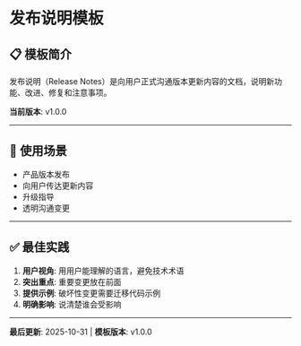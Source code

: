# 发布说明模板

## 📋 模板简介

发布说明（Release Notes）是向用户正式沟通版本更新内容的文档，说明新功能、改进、修复和注意事项。

**当前版本**: v1.0.0

---

## 🎯 使用场景

- 产品版本发布
- 向用户传达更新内容
- 升级指导
- 透明沟通变更

---

## ✅ 最佳实践

1. **用户视角**: 用用户能理解的语言，避免技术术语
2. **突出重点**: 重要变更放在前面
3. **提供示例**: 破坏性变更需要迁移代码示例
4. **明确影响**: 说清楚谁会受影响

---

**最后更新**: 2025-10-31 | **模板版本**: v1.0.0
